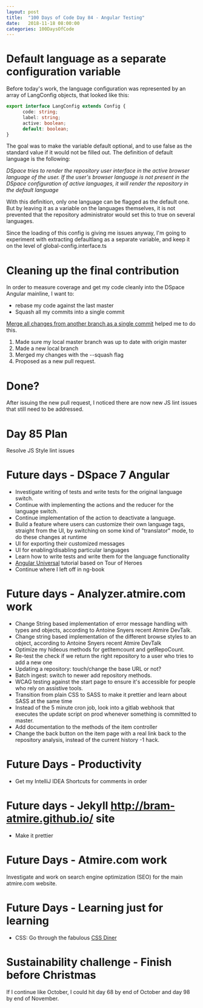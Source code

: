 ```yaml
---
layout: post
title:  "100 Days of Code Day 84 - Angular Testing"
date:   2018-11-18 08:00:00
categories: 100DaysOfCode
---
```


# Default language as a separate configuration variable

Before today's work, the language configuration was represented by an array of LangConfig objects, that looked like this:

```typescript
export interface LangConfig extends Config {
      code: string;
      label: string;
      active: boolean;
      default: boolean;
}
```

The goal was to make the variable default optional, and to use false as the standard value if it would not be filled out.
The definition of default language is the following:

_DSpace tries to render the repository user interface in the active browser language of the user. If the user's browser language is not present in the DSpace configuration of active languages, it will render the repository in the default language_

With this definition, only one language can be flagged as the default one. But by leaving it as a variable on the languages themselves, it is not prevented that the repository administrator would set this to true on several languages.

Since the loading of this config is giving me issues anyway, I'm going to experiment with extracting defaultlang as a separate variable, and keep it on the level of global-config.interface.ts 

# Cleaning up the final contribution

In order to measure coverage and get my code cleanly into the DSpace Angular mainline, I want to:
* rebase my code against the last master
* Squash all my commits into a single commit

[Merge all changes from another branch as a single commit](https://stackoverflow.com/questions/3697178/merge-all-changes-from-another-branch-as-a-single-commit) helped me to do this.

1. Made sure my local master branch was up to date with origin master
2. Made a new local branch
3. Merged my changes with the --squash flag
4. Proposed as a new pull request.

# Done?

After issuing the new pull request, I noticed there are now new JS lint issues that still need to be addressed.

# Day 85 Plan

Resolve JS Style lint issues

# Future days - DSpace 7 Angular

* Investigate writing of tests and write tests for the original language switch.
* Continue with implementing the actions and the reducer for the language switch.
* Continue implementation of the action to deactivate a language.
* Build a feature where users can customize their own language tags, straight from the UI, by switching on some kind of "translator" mode, to do these changes at runtime
* UI for exporting their customized messages
* UI for enabling/disabling particular languages
* Learn how to write tests and write them for the language functionality
* [Angular Universal](https://angular.io/guide/universal) tutorial based on Tour of Heroes
* Continue where I left off in ng-book

# Future days - Analyzer.atmire.com work

* Change String based implementation of error message handling with types and objects, according to Antoine Snyers recent Atmire DevTalk.
* Change string based implementation of the different browse styles to an object, according to Antoine Snyers recent Atmire DevTalk
* Optimize my hideous methods for getItemcount and getRepoCount.
* Re-test the check if we return the right repository to a user who tries to add a new one
* Updating a repository: touch/change the base URL or not?
* Batch ingest: switch to newer add repository methods.
* WCAG testing against the start page to ensure it's accessible for people who rely on assistive tools.
* Transition from plain CSS to SASS to make it prettier and learn about SASS at the same time
* Instead of the 5 minute cron job, look into a gitlab webhook that executes the update script on prod whenever something is committed to master.
* Add documentation to the methods of the item controller
* Change the back button on the item page with a real link back to the repository analysis, instead of the current history -1 hack.

# Future Days - Productivity

* Get my IntelliJ IDEA Shortcuts for comments in order

# Future days - Jekyll http://bram-atmire.github.io/ site

* Make it prettier

# Future Days - Atmire.com work

Investigate and work on search engine optimization (SEO) for the main atmire.com website.

# Future Days - Learning just for learning

* CSS: Go through the fabulous [CSS Diner](https://flukeout.github.io/)

# Sustainability challenge - Finish before Christmas

If I continue like October, I could hit day 68 by end of October and day 98 by end of November.